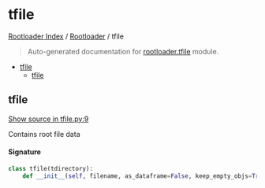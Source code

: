 # tfile

[Rootloader Index](../README.md#rootloader-index) / [Rootloader](./index.md#rootloader) / tfile

> Auto-generated documentation for [rootloader.tfile](../../rootloader/tfile.py) module.

- [tfile](#tfile)
  - [tfile](#tfile-1)

## tfile

[Show source in tfile.py:9](../../rootloader/tfile.py#L9)

Contains root file data

#### Signature

```python
class tfile(tdirectory):
    def __init__(self, filename, as_dataframe=False, keep_empty_objs=True): ...
```